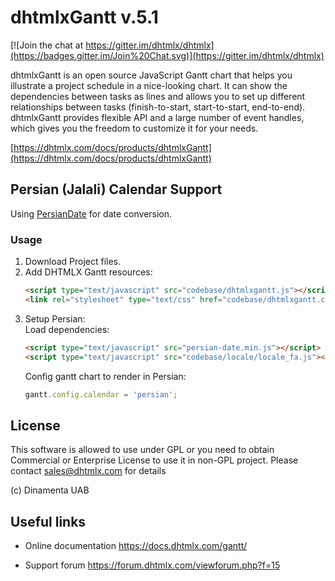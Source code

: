 
dhtmlxGantt v.5.1
=================

[![Join the chat at https://gitter.im/dhtmlx/dhtmlx](https://badges.gitter.im/Join%20Chat.svg)](https://gitter.im/dhtmlx/dhtmlx) 

dhtmlxGantt is an open source JavaScript Gantt chart that helps you illustrate a project schedule in a nice-looking chart. It can show the dependencies between tasks as lines and allows you to set up different relationships between tasks (finish-to-start, start-to-start, end-to-end). dhtmlxGantt provides flexible API and a large number of event handles, which gives you the freedom to customize it for your needs. 

[https://dhtmlx.com/docs/products/dhtmlxGantt](https://dhtmlx.com/docs/products/dhtmlxGantt)


Persian (Jalali) Calendar Support
---------
Using [PersianDate](https://github.com/babakhani/PersianDate) for date conversion.

### Usage
1. Download Project files.
2. Add DHTMLX Gantt resources:
    ```html
    <script type="text/javascript" src="codebase/dhtmlxgantt.js"></script>
    <link rel="stylesheet" type="text/css" href="codebase/dhtmlxgantt.css">
    ```
3. Setup Persian:
    <br/>
    Load dependencies:
    ```html
    <script type="text/javascript" src="persian-date.min.js"></script>
    <script type="text/javascript" src="codebase/locale/locale_fa.js"></script>
    ```
    Config gantt chart to render in Persian:
    ```javascript
    gantt.config.calendar = 'persian';
    ```


License
----------

This software is allowed to use under GPL or you need to obtain Commercial or Enterprise License
to use it in non-GPL project. Please contact sales@dhtmlx.com for details

(c) Dinamenta UAB


Useful links
-------------

- Online  documentation
  https://docs.dhtmlx.com/gantt/
  
- Support forum
  https://forum.dhtmlx.com/viewforum.php?f=15
